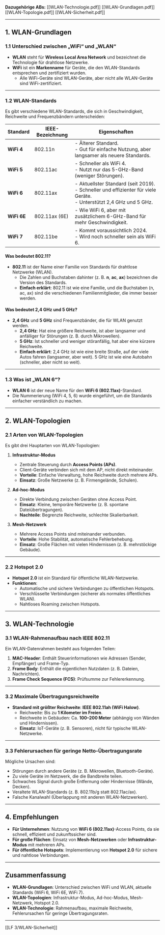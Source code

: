 **Dazugehörige ABs:**
[[WLAN-Technologie.pdf]]
[[WLAN-Grundlagen.pdf]]
[[WLAN-Topologie.pdf]]
[[WLAN-Sicherheit.pdf]]

---
## **1. WLAN-Grundlagen**

### **1.1 Unterschied zwischen „WiFi“ und „WLAN“**
- **WLAN** steht für **Wireless Local Area Network** und bezeichnet die Technologie für drahtlose Netzwerke.
- **WiFi** ist ein **Markenname** für Geräte, die den WLAN-Standards entsprechen und zertifiziert wurden.
  - Alle WiFi-Geräte sind WLAN-Geräte, aber nicht alle WLAN-Geräte sind WiFi-zertifiziert.

---

### **1.2 WLAN-Standards**
Es gibt verschiedene WLAN-Standards, die sich in Geschwindigkeit, Reichweite und Frequenzbändern unterscheiden:

| Standard       | IEEE-Bezeichnung | Eigenschaften                                                                 |
|----------------|------------------|-------------------------------------------------------------------------------|
| **WiFi 4**     | 802.11n          | - Älterer Standard.<br>- Gut für einfache Nutzung, aber langsamer als neuere Standards. |
| **WiFi 5**     | 802.11ac         | - Schneller als WiFi 4.<br>- Nutzt nur das 5-GHz-Band (weniger Störungen).    |
| **WiFi 6**     | 802.11ax         | - Aktuellster Standard (seit 2019).<br>- Schneller und effizienter für viele Geräte.<br>- Unterstützt 2,4 GHz und 5 GHz. |
| **WiFi 6E**    | 802.11ax (6E)    | - Wie WiFi 6, aber mit zusätzlichem 6-GHz-Band für mehr Geschwindigkeit.      |
| **WiFi 7**     | 802.11be         | - Kommt voraussichtlich 2024.<br>- Wird noch schneller sein als WiFi 6.       |
#### **Was bedeutet 802.11?**
- **802.11** ist der Name einer Familie von Standards für drahtlose Netzwerke (WLAN).
  - Die Zahlen und Buchstaben dahinter (z. B. **n**, **ac**, **ax**) bezeichnen die Version des Standards.
  - **Einfach erklärt**: 802.11 ist wie eine Familie, und die Buchstaben (n, ac, ax) sind die verschiedenen Familienmitglieder, die immer besser werden.

#### **Was bedeutet 2,4 GHz und 5 GHz?**
- **2,4 GHz** und **5 GHz** sind Frequenzbänder, die für WLAN genutzt werden.
  - **2,4 GHz**: Hat eine größere Reichweite, ist aber langsamer und anfälliger für Störungen (z. B. durch Mikrowellen).
  - **5 GHz**: Ist schneller und weniger störanfällig, hat aber eine kürzere Reichweite.
  - **Einfach erklärt**: 2,4 GHz ist wie eine breite Straße, auf der viele Autos fahren (langsamer, aber weit). 5 GHz ist wie eine Autobahn (schneller, aber nicht so weit).

---

### **1.3 Was ist „WLAN 6“?**
- **WLAN 6** ist der neue Name für den **WiFi 6 (802.11ax)**-Standard.
- Die Nummerierung (WiFi 4, 5, 6) wurde eingeführt, um die Standards einfacher verständlich zu machen.

---

## **2. WLAN-Topologien**

### **2.1 Arten von WLAN-Topologien**
Es gibt drei Hauptarten von WLAN-Topologien:

1. **Infrastruktur-Modus**
   - Zentrale Steuerung durch **Access Points (APs)**.
   - Client-Geräte verbinden sich mit dem AP, nicht direkt miteinander.
   - **Vorteile**: Einfache Verwaltung, hohe Reichweite durch mehrere APs.
   - **Einsatz**: Große Netzwerke (z. B. Firmengelände, Schulen).

2. **Ad-hoc-Modus**
   - Direkte Verbindung zwischen Geräten ohne Access Point.
   - **Einsatz**: Kleine, temporäre Netzwerke (z. B. spontane Dateiübertragungen).
   - **Nachteile**: Begrenzte Reichweite, schlechte Skalierbarkeit.

3. **Mesh-Netzwerk**
   - Mehrere Access Points sind miteinander verbunden.
   - **Vorteile**: Hohe Stabilität, automatische Fehlerbehebung.
   - **Einsatz**: Große Flächen mit vielen Hindernissen (z. B. mehrstöckige Gebäude).

---

### **2.2 Hotspot 2.0**
- **Hotspot 2.0** ist ein Standard für öffentliche WLAN-Netzwerke.
- **Funktionen**:
  - Automatische und sichere Verbindungen zu öffentlichen Hotspots.
  - Verschlüsselte Verbindungen (sicherer als normales öffentliches WLAN).
  - Nahtloses Roaming zwischen Hotspots.

---

## **3. WLAN-Technologie**

### **3.1 WLAN-Rahmenaufbau nach IEEE 802.11**
Ein WLAN-Datenrahmen besteht aus folgenden Teilen:
1. **MAC-Header**: Enthält Steuerinformationen wie Adressen (Sender, Empfänger) und Frame-Typ.
2. **Frame Body**: Enthält die eigentlichen Nutzdaten (z. B. Dateien, Nachrichten).
3. **Frame Check Sequence (FCS)**: Prüfsumme zur Fehlererkennung.

---

### **3.2 Maximale Übertragungsreichweite**
- **Standard mit größter Reichweite**: **IEEE 802.11ah (WiFi Halow)**.
  - Reichweite: Bis zu **1 Kilometer im Freien**.
  - Reichweite in Gebäuden: Ca. **100–200 Meter** (abhängig von Wänden und Hindernissen).
  - **Einsatz**: IoT-Geräte (z. B. Sensoren), nicht für typische WLAN-Netzwerke.

---

### **3.3 Fehlerursachen für geringe Netto-Übertragungsrate**
Mögliche Ursachen sind:
- Störungen durch andere Geräte (z. B. Mikrowellen, Bluetooth-Geräte).
- Zu viele Geräte im Netzwerk, die die Bandbreite teilen.
- Schwaches Signal durch große Entfernung oder Hindernisse (Wände, Decken).
- Veraltete WLAN-Standards (z. B. 802.11b/g statt 802.11ac/ax).
- Falsche Kanalwahl (Überlappung mit anderen WLAN-Netzwerken).

---

## **4. Empfehlungen**
- **Für Unternehmen**: Nutzung von **WiFi 6 (802.11ax)**-Access Points, da sie schnell, effizient und zukunftssicher sind.
- **Für große Flächen**: Einsatz von **Mesh-Netzwerken** oder **Infrastruktur-Modus** mit mehreren APs.
- **Für öffentliche Hotspots**: Implementierung von **Hotspot 2.0** für sichere und nahtlose Verbindungen.

---

## **Zusammenfassung**
- **WLAN-Grundlagen**: Unterschied zwischen WiFi und WLAN, aktuelle Standards (WiFi 6, WiFi 6E, WiFi 7).
- **WLAN-Topologien**: Infrastruktur-Modus, Ad-hoc-Modus, Mesh-Netzwerk, Hotspot 2.0.
- **WLAN-Technologie**: Rahmenaufbau, maximale Reichweite, Fehlerursachen für geringe Übertragungsraten.

---

[[LF 3/WLAN-Sicherheit]]